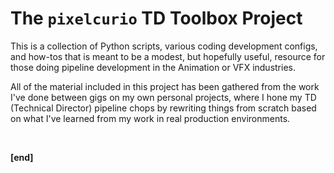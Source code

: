 # The `pixelcurio` TD Toolbox Project

This is a collection of Python scripts, various coding development configs, and how-tos that is meant to be a modest, but hopefully useful, resource for those doing pipeline development in the Animation or VFX industries.

All of the material included in this project has been gathered from the work I've done between gigs on my own personal projects, where I hone my TD (Technical Director) pipeline chops by rewriting things from scratch based on what I've learned from my work in real production environments.




<br/>

**[end]**
